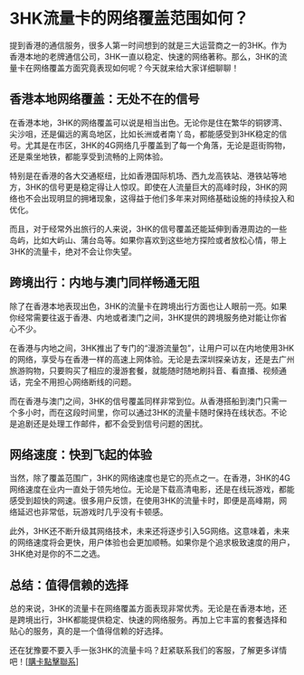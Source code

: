 # 3HK流量卡的网络覆盖范围如何？

提到香港的通信服务，很多人第一时间想到的就是三大运营商之一的3HK。作为香港本地的老牌通信公司，3HK一直以稳定、快速的网络著称。那么，3HK的流量卡在网络覆盖方面究竟表现如何呢？今天就来给大家详细聊聊！

## 香港本地网络覆盖：无处不在的信号

在香港本地，3HK的网络覆盖可以说是相当出色。无论你是住在繁华的铜锣湾、尖沙咀，还是偏远的离岛地区，比如长洲或者南丫岛，都能感受到3HK稳定的信号。尤其是在市区，3HK的4G网络几乎覆盖到了每一个角落，无论是逛街购物，还是乘坐地铁，都能享受到流畅的上网体验。

特别是在香港的各大交通枢纽，比如香港国际机场、西九龙高铁站、港铁站等地方，3HK的信号更是稳定得让人惊叹。即使在人流量巨大的高峰时段，3HK的网络也不会出现明显的拥堵现象，这得益于他们多年来对网络基础设施的持续投入和优化。

而且，对于经常外出旅行的人来说，3HK的信号覆盖还能延伸到香港周边的一些岛屿，比如大屿山、蒲台岛等。如果你喜欢到这些地方探险或者放松心情，带上3HK的流量卡，绝对不会让你失望。

## 跨境出行：内地与澳门同样畅通无阻

除了在香港本地表现出色，3HK的流量卡在跨境出行方面也让人眼前一亮。如果你经常需要往返于香港、内地或者澳门之间，3HK提供的跨境服务绝对能让你省心不少。

在香港与内地之间，3HK推出了专门的“漫游流量包”，让用户可以在内地使用3HK的网络，享受与在香港一样的高速上网体验。无论是去深圳探亲访友，还是去广州旅游购物，只要购买了相应的漫游套餐，就能随时随地刷抖音、看直播、视频通话，完全不用担心网络断线的问题。

而在香港与澳门之间，3HK的信号覆盖同样非常到位。从香港搭船到澳门只需一个多小时，而在这段时间里，你可以通过3HK的流量卡随时保持在线状态。不论是追剧还是处理工作邮件，都不会受到信号问题的困扰。

## 网络速度：快到飞起的体验

当然，除了覆盖范围广，3HK的网络速度也是它的亮点之一。在香港，3HK的4G网络速度在业内一直处于领先地位。无论是下载高清电影，还是在线玩游戏，都能感受到超快的网速。很多用户反馈，在使用3HK的流量卡时，即便是高峰期，网络延迟也非常低，玩游戏时几乎没有卡顿感。

此外，3HK还不断升级其网络技术，未来还将逐步引入5G网络。这意味着，未来的网络速度将会更快，用户体验也会更加顺畅。如果你是个追求极致速度的用户，3HK绝对是你的不二之选。

## 总结：值得信赖的选择

总的来说，3HK的流量卡在网络覆盖方面表现非常优秀。无论是在香港本地，还是跨境出行，3HK都能提供稳定、快速的网络服务。再加上它丰富的套餐选择和贴心的服务，真的是一个值得信赖的好选择。

还在犹豫要不要入手一张3HK的流量卡吗？赶紧联系我们的客服，了解更多详情吧！[[購卡點擊聯系](https://t.me/s/esim1088)]